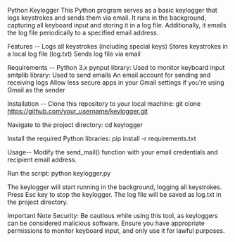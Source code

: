 Python Keylogger
This Python program serves as a basic keylogger that logs keystrokes and sends them via email. It runs in the background, capturing all keyboard input and storing it in a log file. Additionally, it emails the log file periodically to a specified email address.

Features --
Logs all keystrokes (including special keys)
Stores keystrokes in a local log file (log.txt)
Sends log file via email

Requirements --
Python 3.x
pynput library: Used to monitor keyboard input
smtplib library: Used to send emails
An email account for sending and receiving logs
Allow less secure apps in your Gmail settings if you're using Gmail as the sender

Installation -- 
Clone this repository to your local machine:
git clone https://github.com/your_username/keylogger.git

Navigate to the project directory:
cd keylogger

Install the required Python libraries:
pip install -r requirements.txt

Usage--
Modify the send_mail() function with your email credentials and recipient email address.

Run the script:
python keylogger.py

The keylogger will start running in the background, logging all keystrokes.
Press Esc key to stop the keylogger. The log file will be saved as log.txt in the project directory.

Important Note
Security: Be cautious while using this tool, as keyloggers can be considered malicious software. Ensure you have appropriate permissions to monitor keyboard input, and only use it for lawful purposes.
